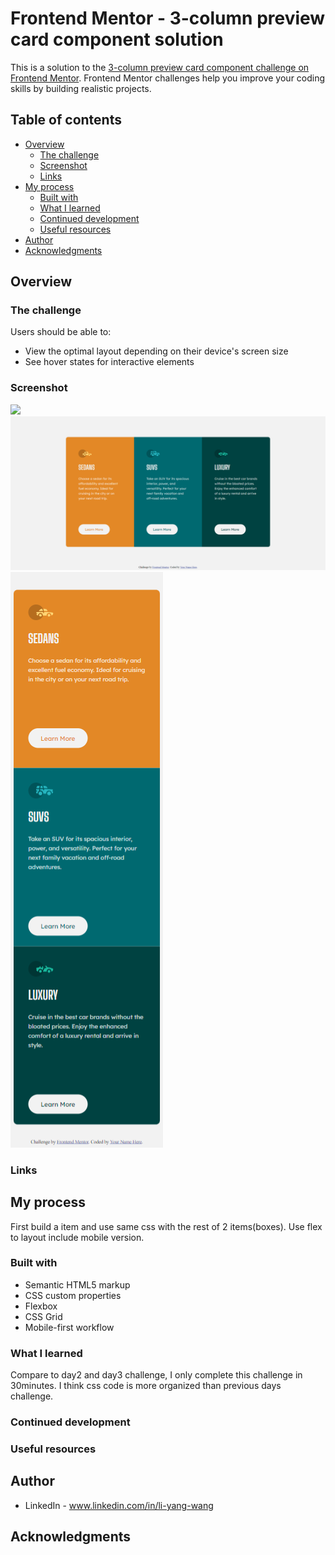 # Frontend Mentor - 3-column preview card component solution

This is a solution to the [3-column preview card component challenge on Frontend Mentor](https://www.frontendmentor.io/challenges/3column-preview-card-component-pH92eAR2-). Frontend Mentor challenges help you improve your coding skills by building realistic projects.

## Table of contents

- [Overview](#overview)
  - [The challenge](#the-challenge)
  - [Screenshot](#screenshot)
  - [Links](#links)
- [My process](#my-process)
  - [Built with](#built-with)
  - [What I learned](#what-i-learned)
  - [Continued development](#continued-development)
  - [Useful resources](#useful-resources)
- [Author](#author)
- [Acknowledgments](#acknowledgments)

## Overview

### The challenge

Users should be able to:

- View the optimal layout depending on their device's screen size
- See hover states for interactive elements

### Screenshot

![](./screenshot.jpg)
![ScreenShot](https://github.com/LyonWang25/100days-Coding-Challenge/blob/main/Day4_3-column-preview-card-component-Easy/screenshot/desktop.png)
![ScreenShot](https://github.com/LyonWang25/100days-Coding-Challenge/blob/main/Day4_3-column-preview-card-component-Easy/screenshot/mobile.png)

### Links

## My process

First build a item and use same css with the rest of 2 items(boxes).
Use flex to layout include mobile version.

### Built with

- Semantic HTML5 markup
- CSS custom properties
- Flexbox
- CSS Grid
- Mobile-first workflow

### What I learned

Compare to day2 and day3 challenge, I only complete this challenge in 30minutes.
I think css code is more organized than previous days challenge.

### Continued development

### Useful resources

## Author

- LinkedIn - www.linkedin.com/in/li-yang-wang

## Acknowledgments
